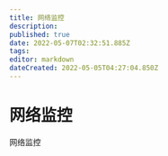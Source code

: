 ```yaml
---
title: 网络监控
description: 
published: true
date: 2022-05-07T02:32:51.885Z
tags: 
editor: markdown
dateCreated: 2022-05-05T04:27:04.850Z
---
```


# 网络监控
网络监控